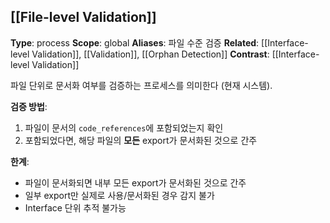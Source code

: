 ## [[File-level Validation]]

**Type**: process
**Scope**: global
**Aliases**: 파일 수준 검증
**Related**: [[Interface-level Validation]], [[Validation]], [[Orphan Detection]]
**Contrast**: [[Interface-level Validation]]

파일 단위로 문서화 여부를 검증하는 프로세스를 의미한다 (현재 시스템).

**검증 방법**:
1. 파일이 문서의 `code_references`에 포함되었는지 확인
2. 포함되었다면, 해당 파일의 **모든** export가 문서화된 것으로 간주

**한계**:
- 파일이 문서화되면 내부 모든 export가 문서화된 것으로 간주
- 일부 export만 실제로 사용/문서화된 경우 감지 불가
- Interface 단위 추적 불가능
